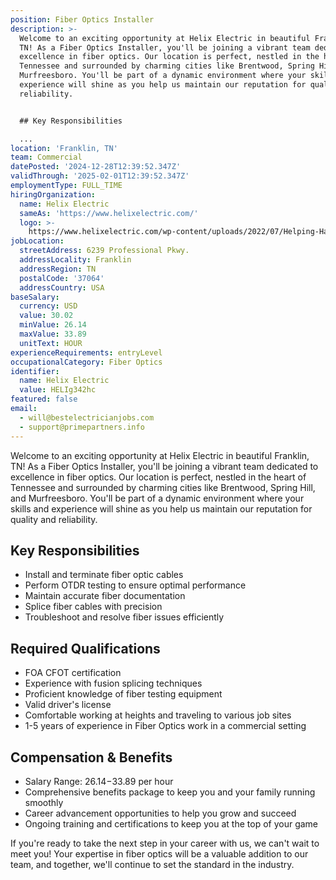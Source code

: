 ```yaml
---
position: Fiber Optics Installer
description: >-
  Welcome to an exciting opportunity at Helix Electric in beautiful Franklin,
  TN! As a Fiber Optics Installer, you'll be joining a vibrant team dedicated to
  excellence in fiber optics. Our location is perfect, nestled in the heart of
  Tennessee and surrounded by charming cities like Brentwood, Spring Hill, and
  Murfreesboro. You'll be part of a dynamic environment where your skills and
  experience will shine as you help us maintain our reputation for quality and
  reliability.


  ## Key Responsibilities

  ...
location: 'Franklin, TN'
team: Commercial
datePosted: '2024-12-28T12:39:52.347Z'
validThrough: '2025-02-01T12:39:52.347Z'
employmentType: FULL_TIME
hiringOrganization:
  name: Helix Electric
  sameAs: 'https://www.helixelectric.com/'
  logo: >-
    https://www.helixelectric.com/wp-content/uploads/2022/07/Helping-Hands-Logo_Blue-e1656694113799.jpg
jobLocation:
  streetAddress: 6239 Professional Pkwy.
  addressLocality: Franklin
  addressRegion: TN
  postalCode: '37064'
  addressCountry: USA
baseSalary:
  currency: USD
  value: 30.02
  minValue: 26.14
  maxValue: 33.89
  unitText: HOUR
experienceRequirements: entryLevel
occupationalCategory: Fiber Optics
identifier:
  name: Helix Electric
  value: HELIg342hc
featured: false
email:
  - will@bestelectricianjobs.com
  - support@primepartners.info
---
```




Welcome to an exciting opportunity at Helix Electric in beautiful Franklin, TN! As a Fiber Optics Installer, you'll be joining a vibrant team dedicated to excellence in fiber optics. Our location is perfect, nestled in the heart of Tennessee and surrounded by charming cities like Brentwood, Spring Hill, and Murfreesboro. You'll be part of a dynamic environment where your skills and experience will shine as you help us maintain our reputation for quality and reliability.

## Key Responsibilities

- Install and terminate fiber optic cables
- Perform OTDR testing to ensure optimal performance
- Maintain accurate fiber documentation
- Splice fiber cables with precision
- Troubleshoot and resolve fiber issues efficiently

## Required Qualifications

- FOA CFOT certification
- Experience with fusion splicing techniques
- Proficient knowledge of fiber testing equipment
- Valid driver's license
- Comfortable working at heights and traveling to various job sites
- 1-5 years of experience in Fiber Optics work in a commercial setting

## Compensation & Benefits

- Salary Range: $26.14-$33.89 per hour
- Comprehensive benefits package to keep you and your family running smoothly
- Career advancement opportunities to help you grow and succeed
- Ongoing training and certifications to keep you at the top of your game

If you're ready to take the next step in your career with us, we can't wait to meet you! Your expertise in fiber optics will be a valuable addition to our team, and together, we'll continue to set the standard in the industry.
